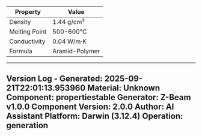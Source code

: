 | Property | Value |
|----------|-------|
| Density | 1.44 g/cm³ |
| Melting Point | 500-600°C |
| Conductivity | 0.04 W/m·K |
| Formula | Aramid-Polymer |


---
Version Log - Generated: 2025-09-21T22:01:13.953960
Material: Unknown
Component: propertiestable
Generator: Z-Beam v1.0.0
Component Version: 2.0.0
Author: AI Assistant
Platform: Darwin (3.12.4)
Operation: generation
---